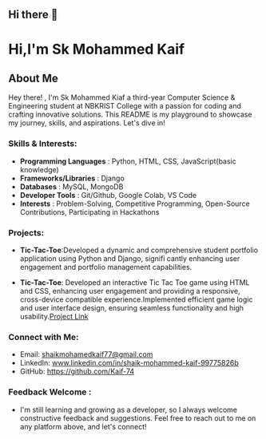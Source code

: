 ## Hi there 👋


# Hi,I'm Sk Mohammed Kaif

## About Me

Hey there! , I'm Sk Mohammed Kiaf a third-year Computer Science & Engineering student at NBKRIST College with a passion for coding and crafting innovative solutions. This README is my playground to showcase my journey, skills, and aspirations. Let's dive in!

### Skills & Interests:

- **Programming Languages**          : Python, HTML, CSS, JavaScript(basic knowledge)
- **Frameworks/Libraries**           : Django
- **Databases**                      : MySQL, MongoDB
- **Developer Tools**                : Git/Github, Google Colab, VS Code
- **Interests**                      : Problem-Solving, Competitive Programming, Open-Source Contributions, Participating in Hackathons

### Projects:

- **Tic-Tac-Toe**:Developed a dynamic and comprehensive student portfolio application using Python and Django, signifi
 cantly enhancing user engagement and portfolio management capabilities.

- **Tic-Tac-Toe**: Developed an interactive Tic Tac Toe game using HTML and CSS, enhancing user engagement and
 providing a responsive, cross-device compatible experience.Implemented efficient game logic and user interface design,
 ensuring seamless functionality and high usability.[Project Link](https://github.com/Kaif-74/TSS22KB1A05G0)
 
### Connect with Me:

- Email: shaikmohamedkaif77@gmail.com
- LinkedIn: www.linkedin.com/in/shaik-mohammed-kaif-99775826b
- GitHub: https://github.com/Kaif-74

### Feedback Welcome :
- I'm still learning and growing as a developer, so I always welcome constructive feedback and suggestions. Feel free to reach out to me on any platform above, and let's connect!

